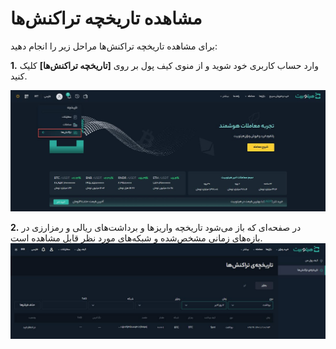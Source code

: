 # مشاهده تاریخچه تراکنش‌ها
برای مشاهده تاریخچه تراکنش‌ها مراحل زیر را انجام دهید:

**1.** وارد حساب کاربری خود شوید و از منوی کیف پول بر روی **[تاریخچه تراکنش‌ها]** کلیک کنید.

![تاریخچه تراکنش‌ها در منو کیف پول](./Images/transaction-history-menu.jpg)

**2.** در صفحه‌ای که باز می‌شود تاریخچه واریزها و برداشت‌های ریالی و رمزارزی در بازه‌های زمانی مشخص‌شده و  شبکه‌های مورد نظر قابل مشاهده است.
![تاریخچه تراکنش‌ها](./Images/view-transaction-history.jpg)